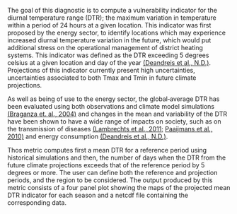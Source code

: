 The goal of this diagnostic is to compute a vulnerability indicator for the diurnal temperature range (DTR); the maximum variation in temperature within a period of 24 hours at a given location. This indicator was first proposed by the energy sector, to identify locations which may experience increased diurnal temperature variation in the future, which would put additional stress on the operational management of district heating systems. This indicator was defined as the DTR exceeding 5 degrees celsius at a given location and day of the year [(Deandreis et al., N.D.)](http://secif.ipsl.fr/images/SECIF/documents/Communication/fiche_invulnerable/RC_indicateur_EN.pdf). Projections of this indicator currently present high uncertainties, uncertainties associated to both Tmax and Tmin in future climate projections.

As well as being of use to the energy sector, the global‐average DTR has been evaluated using both observations and climate model simulations [(Braganza et. al., 2004)](https://doi.org/10.1029/2004GL019998) and changes in the mean and variability of the DTR have been shown to have a wide range of impacts on society, such as on the transmission of diseases [(Lambrechts et al., 2011;](https://doi.org/10.1073/pnas.1101377108) [Paaijmans et al., 2010)](https://doi.org/10.1073/pnas.1006422107) and energy consumption [(Deandreis et al., N.D.)](http://secif.ipsl.fr/images/SECIF/documents/Communication/fiche_invulnerable/RC_indicateur_EN.pdf).

Thos metric computes first a mean DTR for a reference period using historical simulations and then, the number of days when the DTR from the future climate projections exceeds that of the reference period by 5 degrees or more. The user can define both the reference and projection periods, and the region to be considered. The output produced by this metric consists of a four panel plot showing the maps of the projected mean DTR indicator for each season and a netcdf file containing the corresponding data.
<!--
The diurnal temperature variation indicator act as a proxy for energy demand and the wind capacity factor as a proxy for energy supply. The diurnal temperature indicator is the number of days in a season where the daily temperature variation (tasmax - tasmin) exceeds the vulnerability threshold.
Here, the vulnerability threshold is based on the mean daily temperature variation for the  reference period (1960 -1990) + 5 degrees. This definition was proposed in a study conducted for the DALKIA energy company. The capacity factor is computed using the manufacturer provided  power  curves that  relate  power  output  to  steady  winds  blowing  at  hub  height.  The capacity  factor can be derived from power curve values easily, by dividing power output by the nominal capacity of the turbine. Here the 100-m wind heights are extrapolated from the surface wind speeds.
-->
